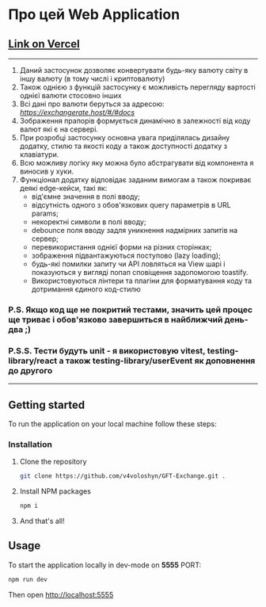 # Про цей Web Application

## [Link on Vercel](https://gft-exchange.vercel.app/)
<hr/>

1. Даний застосунок дозволяє конвертувати будь-яку валюту світу в іншу валюту (в тому числі і криптовалюту)
2. Також однією з функцій застосунку є можливість перегляду вартості однієї валюти стосовно інших
3. Всі дані про валюти беруться за адресою: *https://exchangerate.host/#/#docs*
4. Зображення прапорів формується динамічно в залежності від коду валют які є на сервері.
5. При розробці застосунку основна увага приділялась дизайну додатку, стилю та якості коду а також доступності додатку з клавіатури.
6. Всю можливу логіку яку можна було абстрагувати від компонента я виносив у хуки.
7. Функціонал додатку відповідає заданим вимогам а також покриває деякі edge-кейси, такі як:
   - від'ємне значення в полі вводу;
   - відсутність одного з обов'язкових query параметрів в URL params;
   - некоректні символи в полі вводу;
   - debounce поля вводу задля уникнення надмірних запитів на сервер;
   - перевикористання однієї форми на різних сторінках;
   - зображення підвантажуються поступово (lazy loading);
   - будь-які помилки запиту чи API ловляться на View шарі і показуються у вигляді попап сповіщення задопомогою toastify.
   - Використовуються лінтери та плагіни для форматування коду та дотримання єдиного код-стилю

### P.S. Якщо код ще не покритий тестами, значить цей процес ще триває і обов'язково завершиться в найближчий день-два ;)

### P.S.S. Тести будуть unit - я використовую vitest, testing-library/react а також testing-library/userEvent як доповнення до другого

<hr/>

## Getting started

To run the application on your local machine follow these steps:

### Installation

1. Clone the repository
   ```sh
   git clone https://github.com/v4voloshyn/GFT-Exchange.git .
   ```
2. Install NPM packages
   ```sh
   npm i
   ```
3. And that's all!

## Usage

To start the application locally in dev-mode on **5555** PORT:

```sh
npm run dev
```

Then open [http://localhost:5555](http://localhost:5555/)
